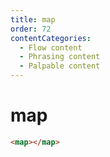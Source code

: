 ```yaml
---
title: map
order: 72
contentCategories:
  - Flow content
  - Phrasing content
  - Palpable content
---
```

# map

```html
<map></map>
```
